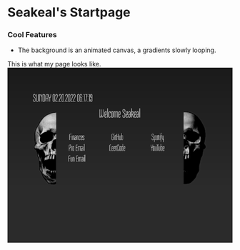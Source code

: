 # Seakeal's Startpage

### Cool Features
- The background is an animated canvas, a gradients slowly looping.

This is what my page looks like.
![Image not found](img/example2.png)
